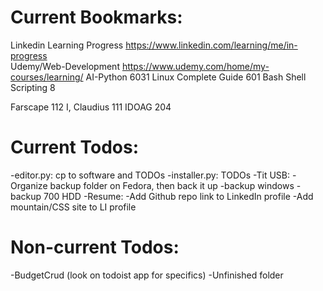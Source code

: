 # Current Bookmarks:
 Linkedin Learning Progress https://www.linkedin.com/learning/me/in-progress	
 Udemy/Web-Development	https://www.udemy.com/home/my-courses/learning/
 AI-Python		6031
 Linux Complete Guide	601
 Bash Shell Scripting	8

 Farscape		112
 I, Claudius		111
 IDOAG			204

# Current Todos:
 -editor.py: cp to software and TODOs
 -installer.py: TODOs
 -Tit USB:
	-Organize backup folder on Fedora, then back it up
	-backup windows
	-backup 700 HDD
 -Resume:
	-Add Github repo link to LinkedIn profile
	-Add mountain/CSS site to LI profile
# Non-current Todos:
 -BudgetCrud (look on todoist app for specifics)
 -Unfinished folder
 
